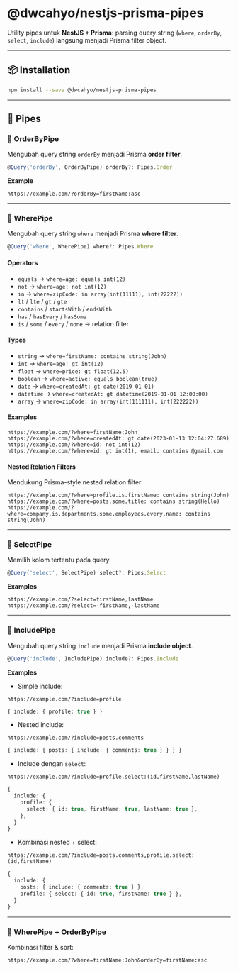 
# @dwcahyo/nestjs-prisma-pipes

Utility pipes untuk **NestJS + Prisma**: parsing query string (`where`, `orderBy`, `select`, `include`) langsung menjadi Prisma filter object.

---

## 📦 Installation

```bash
npm install --save @dwcahyo/nestjs-prisma-pipes
```

---

## 🔽 Pipes

### 🔹 OrderByPipe

Mengubah query string `orderBy` menjadi Prisma **order filter**.

```ts
@Query('orderBy', OrderByPipe) orderBy?: Pipes.Order
```

**Example**

```url
https://example.com/?orderBy=firstName:asc
```

---

### 🔹 WherePipe

Mengubah query string `where` menjadi Prisma **where filter**.

```ts
@Query('where', WherePipe) where?: Pipes.Where
```

#### Operators

* `equals` → `where=age: equals int(12)`
* `not` → `where=age: not int(12)`
* `in` → `where=zipCode: in array(int(11111), int(22222))`
* `lt` / `lte` / `gt` / `gte`
* `contains` / `startsWith` / `endsWith`
* `has` / `hasEvery` / `hasSome`
* `is` / `some` / `every` / `none` → relation filter

#### Types

* `string` → `where=firstName: contains string(John)`
* `int` → `where=age: gt int(12)`
* `float` → `where=price: gt float(12.5)`
* `boolean` → `where=active: equals boolean(true)`
* `date` → `where=createdAt: gt date(2019-01-01)`
* `datetime` → `where=createdAt: gt datetime(2019-01-01 12:00:00)`
* `array` → `where=zipCode: in array(int(111111), int(222222))`

#### Examples

```url
https://example.com/?where=firstName:John
https://example.com/?where=createdAt: gt date(2023-01-13 12:04:27.689)
https://example.com/?where=id: not int(12)
https://example.com/?where=id: gt int(1), email: contains @gmail.com
```

#### Nested Relation Filters

Mendukung Prisma-style nested relation filter:

```url
https://example.com/?where=profile.is.firstName: contains string(John)
https://example.com/?where=posts.some.title: contains string(Hello)
https://example.com/?where=company.is.departments.some.employees.every.name: contains string(John)
```

---

### 🔹 SelectPipe

Memilih kolom tertentu pada query.

```ts
@Query('select', SelectPipe) select?: Pipes.Select
```

**Examples**

```url
https://example.com/?select=firstName,lastName
https://example.com/?select=-firstName,-lastName
```

---

### 🔹 IncludePipe

Mengubah query string `include` menjadi Prisma **include object**.

```ts
@Query('include', IncludePipe) include?: Pipes.Include
```

**Examples**

* Simple include:

```url
https://example.com/?include=profile
```

```ts
{ include: { profile: true } }
```

* Nested include:

```url
https://example.com/?include=posts.comments
```

```ts
{ include: { posts: { include: { comments: true } } } }
```

* Include dengan `select`:

```url
https://example.com/?include=profile.select:(id,firstName,lastName)
```

```ts
{
  include: {
    profile: {
      select: { id: true, firstName: true, lastName: true },
    },
  }
}
```

* Kombinasi nested + select:

```url
https://example.com/?include=posts.comments,profile.select:(id,firstName)
```

```ts
{
  include: {
    posts: { include: { comments: true } },
    profile: { select: { id: true, firstName: true } },
  }
}
```

---

### 🔹 WherePipe + OrderByPipe

Kombinasi filter & sort:

```url
https://example.com/?where=firstName:John&orderBy=firstName:asc
```
